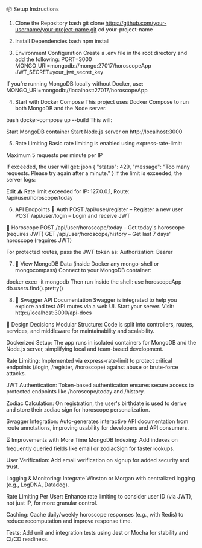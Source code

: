 📦 Setup Instructions

1. Clone the Repository
   bash
   git clone https://github.com/your-username/your-project-name.git
   cd your-project-name

2. Install Dependencies
   bash
   npm install
3. Environment Configuration
   Create a .env file in the root directory and add the following:
   PORT=3000
   MONGO_URI=mongodb://mongo:27017/horoscopeApp
   JWT_SECRET=your_jwt_secret_key

If you’re running MongoDB locally without Docker, use:
MONGO_URI=mongodb://localhost:27017/horoscopeApp

4. Start with Docker Compose
   This project uses Docker Compose to run both MongoDB and the Node server.

bash
docker-compose up --build
This will:

Start MongoDB container
Start Node.js server on http://localhost:3000

5. Rate Limiting
   Basic rate limiting is enabled using express-rate-limit:

Maximum 5 requests per minute per IP

If exceeded, the user will get:
json
{
"status": 429,
"message": "Too many requests. Please try again after a minute."
}
If the limit is exceeded, the server logs:

Edit
⚠️ Rate limit exceeded for IP: 127.0.0.1, Route: /api/user/horoscope/today

6. API Endpoints
   🔐 Auth
   POST /api/user/register – Register a new user
   POST /api/user/login – Login and receive JWT

🔮 Horoscope
POST /api/user/horoscope/today – Get today's horoscope (requires JWT)
GET /api/user/horoscope/history – Get last 7 days' horoscope (requires JWT)

For protected routes, pass the JWT token as:
Authorization: Bearer <token>

7. 🧪 View MongoDB Data (inside Docker any mongo-shell or mongocompass)
   Connect to your MongoDB container:

docker exec -it mongodb 
Then run inside the shell:
use horoscopeApp
db.users.find().pretty()


8. 📘 Swagger API Documentation
   Swagger is integrated to help you explore and test API routes via a web UI.
   Start your server.
   Visit: http://localhost:3000/api-docs




🧠 Design Decisions
Modular Structure: Code is split into controllers, routes, services, and middleware for maintainability and scalability.

Dockerized Setup: The app runs in isolated containers for MongoDB and the Node.js server, simplifying local and team-based development.

Rate Limiting: Implemented via express-rate-limit to protect critical endpoints (/login, /register, /horoscope) against abuse or brute-force attacks.

JWT Authentication: Token-based authentication ensures secure access to protected endpoints like /horoscope/today and /history.

Zodiac Calculation: On registration, the user's birthdate is used to derive and store their zodiac sign for horoscope personalization.

Swagger Integration: Auto-generates interactive API documentation from route annotations, improving usability for developers and API consumers.


⏳ Improvements with More Time
MongoDB Indexing: Add indexes on frequently queried fields like email or zodiacSign for faster lookups.

User Verification: Add email verification on signup for added security and trust.

Logging & Monitoring: Integrate Winston or Morgan with centralized logging (e.g., LogDNA, Datadog).

Rate Limiting Per User: Enhance rate limiting to consider user ID (via JWT), not just IP, for more granular control.

Caching: Cache daily/weekly horoscope responses (e.g., with Redis) to reduce recomputation and improve response time.

Tests: Add unit and integration tests using Jest or Mocha for stability and CI/CD readiness.

